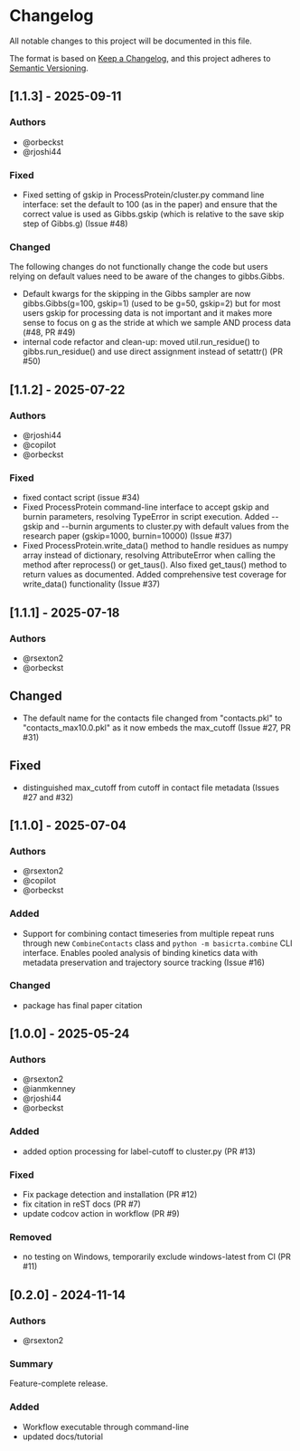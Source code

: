 # Changelog
All notable changes to this project will be documented in this file.

The format is based on [Keep a Changelog](https://keepachangelog.com/en/1.0.0/),
and this project adheres to [Semantic Versioning](https://semver.org/spec/v2.0.0.html).

<!--
The rules for this file:
  * entries are sorted newest-first.
  * summarize sets of changes - don't reproduce every git log comment here.
  * don't ever delete anything.
  * keep the format consistent:
    * do not use tabs but use spaces for formatting
    * 79 char width
    * YYYY-MM-DD date format (following ISO 8601)
  * accompany each entry with github issue/PR number (Issue #xyz)
-->
## [1.1.3] - 2025-09-11

### Authors
* @orbeckst
* @rjoshi44

### Fixed
* Fixed setting of gskip in ProcessProtein/cluster.py command line interface:
  set the default to 100 (as in the paper) and ensure that the correct value
  is used as Gibbs.gskip (which is relative to the save skip step of Gibbs.g)
  (Issue #48)

### Changed
The following changes do not functionally change the code but users relying
on default values need to be aware of the changes to gibbs.Gibbs.

* Default kwargs for the skipping in the Gibbs sampler are now
  gibbs.Gibbs(g=100, gskip=1) (used to be g=50, gskip=2) but for most users
  gskip for processing data is not important and it makes more sense to focus 
  on g as the stride at which we sample AND process data (#48, PR #49)
* internal code refactor and clean-up: moved util.run_residue() to
  gibbs.run_residue() and use direct assignment instead of setattr() (PR #50)

## [1.1.2] - 2025-07-22

### Authors
* @rjoshi44
* @copilot
* @orbeckst

### Fixed
* fixed contact script (issue #34)
* Fixed ProcessProtein command-line interface to accept gskip and burnin 
  parameters, resolving TypeError in script execution. Added --gskip and 
  --burnin arguments to cluster.py with default values from the research 
  paper (gskip=1000, burnin=10000) (Issue #37)
* Fixed ProcessProtein.write_data() method to handle residues as numpy array 
  instead of dictionary, resolving AttributeError when calling the method 
  after reprocess() or get_taus(). Also fixed get_taus() method to return 
  values as documented. Added comprehensive test coverage for write_data() 
  functionality (Issue #37)

 
## [1.1.1] - 2025-07-18

### Authors
* @rsexton2
* @orbeckst

## Changed
* The default name for the contacts file changed from "contacts.pkl" to
  "contacts_max10.0.pkl" as it now embeds the max_cutoff (Issue #27, PR #31)

## Fixed
* distinguished max_cutoff from cutoff in contact file metadata (Issues #27
  and #32) 


## [1.1.0] - 2025-07-04

### Authors
* @rsexton2
* @copilot
* @orbeckst

### Added
* Support for combining contact timeseries from multiple repeat runs through
  new `CombineContacts` class and `python -m basicrta.combine` CLI interface.
  Enables pooled analysis of binding kinetics data with metadata preservation
  and trajectory source tracking (Issue #16)

### Changed
* package has final paper citation



## [1.0.0] - 2025-05-24

### Authors
* @rsexton2
* @ianmkenney
* @rjoshi44
* @orbeckst

### Added
* added option processing for label-cutoff to cluster.py (PR #13)

### Fixed
* Fix package detection and installation (PR #12)
* fix citation in reST docs (PR #7)
* update codcov action in workflow (PR #9)

### Removed
* no testing on Windows, temporarily exclude windows-latest from CI (PR #11)

## [0.2.0] - 2024-11-14

### Authors
* @rsexton2

### Summary
Feature-complete release.

### Added
* Workflow executable through command-line
* updated docs/tutorial

